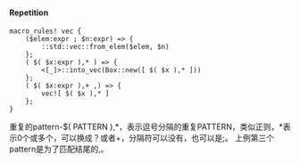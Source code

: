 #### Repetition
```
macro_rules! vec {
    ($elem:expr ; $n:expr) => {
        ::std::vec::from_elem($elem, $n)
    };
    ( $( $x:expr ),* ) => {
        <[_]>::into_vec(Box::new([ $( $x ),* ]))
    };
    ( $( $x:expr ),+ ,) => {
        vec![ $( $x ),* ]
    };
}
```
重复的pattern-$( PATTERN ),*，表示逗号分隔的重复PATTERN，类似正则，*表示0个或多个，可以换成？或者+，分隔符可以没有，也可以是;。
上例第三个pattern是为了匹配结尾的,。

